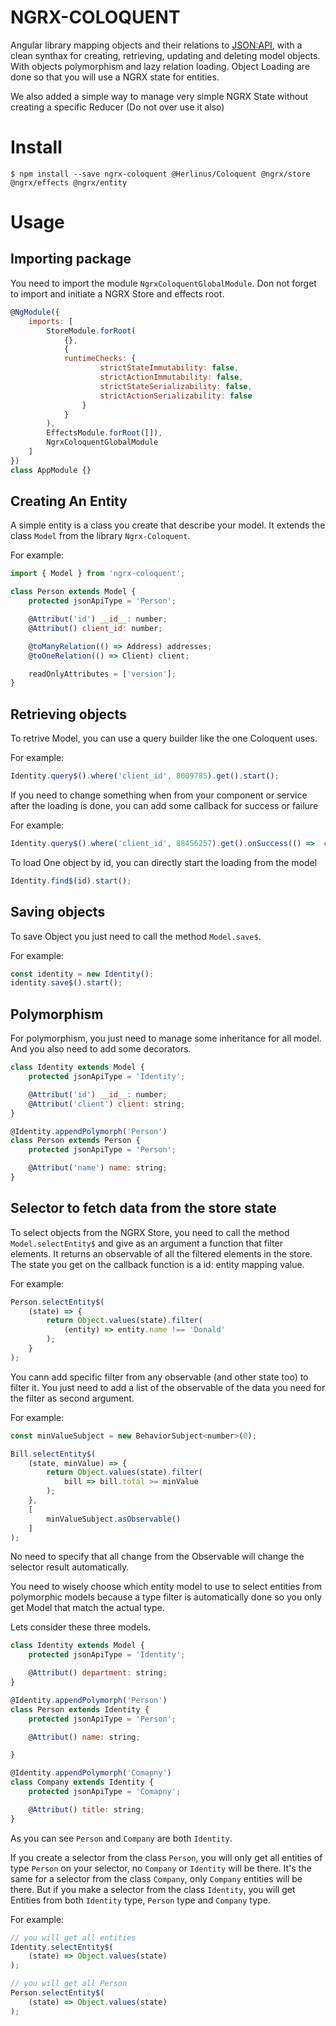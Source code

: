 # NGRX-COLOQUENT

Angular library mapping objects and their relations to [JSON:API](http://jsonapi.org), with a clean synthax for creating, retrieving, updating and deleting model objects. With objects polymorphism and lazy relation loading. Object Loading are done so that you will use a NGRX state for entities.

We also added a simple way to manage very simple NGRX State without creating a specific Reducer (Do not over use it also)

# Install

```shell
$ npm install --save ngrx-coloquent @Herlinus/Coloquent @ngrx/store @ngrx/effects @ngrx/entity
```
# Usage

## Importing package

You need to import the module `NgrxColoquentGlobalModule`. Don not forget to import and initiate a NGRX Store and effects root.

```javascript
@NgModule({
    imports: [
        StoreModule.forRoot(
            {},
            {
            runtimeChecks: {
                    strictStateImmutability: false,
                    strictActionImmutability: false,
                    strictStateSerializability: false,
                    strictActionSerializability: false
                }
            }
        ),
        EffectsModule.forRoot([]),
        NgrxColoquentGlobalModule
    ]
})
class AppModule {}
```

## Creating An Entity
A simple entity is a class you create that describe your model. It extends the class `Model` from the library `Ngrx-Coloquent`.

For example:

```javascript
import { Model } from 'ngrx-coloquent';

class Person extends Model {
    protected jsonApiType = 'Person';

    @Attribut('id') __id__: number;
    @Attribut() client_id: number;

    @toManyRelation(() => Address) addresses;
    @toOneRelation(() => Client) client;

    readOnlyAttributes = ['version'];
}
```
## Retrieving objects

To retrive Model, you can use a query builder like the one Coloquent uses.

For example:

```javascript
Identity.query$().where('client_id', 8009785).get().start();
```

If you need to change something when from your component or service after the loading is done, you can add some callback for success or failure

For example:

```javascript
Identity.query$().where('client_id', 88456257).get().onSuccess(() =>  console.log('done')).onError(() => console.error('not done'));
```

To load One object by id, you can directly start the loading from the model

```javascript
Identity.find$(id).start();
```

## Saving objects

To save Object you just need to call the method `Model.save$`.

For example:

```javascript
const identity = new Identity();
identity.save$().start();
```

## Polymorphism

For polymorphism, you just need to manage some inheritance for all model. And you also need to add some decorators.

```javascript
class Identity extends Model {
    protected jsonApiType = 'Identity';

    @Attribut('id') __id__: number;
    @Attribut('client') client: string;
}

@Identity.appendPolymorph('Person')
class Person extends Person {
    protected jsonApiType = 'Person';

    @Attribut('name') name: string;
}
```

## Selector to fetch data from the store state

To select objects from the NGRX Store, you need to call the method `Model.selectEntity$` and give as an argument a function that filter elements.
It returns an observable of all the filtered elements in the store. The state you get on the callback function is a id: entity mapping value.

For example:

```javascript
Person.selectEntity$(
    (state) => {
        return Object.values(state).filter(
            (entity) => entity.name !== 'Donald'
        );
    }
);
```

You cann add specific filter from any observable (and other state too) to filter it. You just need to add a list of the observable of the data you need for the filter as second argument.

For example:

```javascript
const minValueSubject = new BehaviorSubject<number>(0);

Bill.selectEntity$(
    (state, minValue) => {
        return Object.values(state).filter(
            bill => bill.total >= minValue
        );
    },
    [
        minValueSubject.asObservable()
    ]
);
```

No need to specify that all change from the Observable will change the selector result automatically.

You need to wisely choose which entity model to use to select entities from polymorphic models because a type filter is automatically done so you only get Model that match the actual type.

Lets consider these three models.

```javascript
class Identity extends Model {
    protected jsonApiType = 'Identity';

    @Attribut() department: string;
}

@Identity.appendPolymorph('Person')
class Person extends Identity {
    protected jsonApiType = 'Person';

    @Attribut() name: string;

}

@Identity.appendPolymorph('Comapny')
class Company extends Identity {
    protected jsonApiType = 'Comapny';

    @Attribut() title: string;
}
```

As you can see `Person` and `Company` are both `Identity`.

If you create a selector from the class `Person`, you will only get all entities of type `Person` on your selector, no `Company` or `Identity` will be there.
It's the same for a selector from the class `Company`, only `Company` entities will be there.
But if you make a selector from the class `Identity`, you will get Entities from both `Identity` type, `Person` type and `Company` type.

For example:

```javascript
// you will get all entities
Identity.selectEntity$(
    (state) => Object.values(state)
);

// you will get all Person
Person.selectEntity$(
    (state) => Object.values(state)
);
```